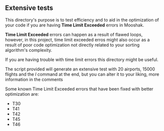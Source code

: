 ## Extensive tests

This directory's purpose is to test efficiency and to aid in the optimization of your code if you are having **Time Limit Exceeded**
errors in Mooshak.

**Time Limit Exceeded** errors can happen as a result of flawed loops, however, in this project, time limit exceeded erros might also 
occur as a result of poor code optimization not directly related to your sorting algorithm's complexity.

If you are having trouble with time limit errors this directory might be useful.

The script provided will generate an extensive test with 20 airports, 15000 flights and the *l* command at the end, 
but you can alter it to your liking, more information in the comments

Some known Time Limit Exceeded errors that have been fixed with better optimization are:
- T30
- T41 
- T42 
- T45
- T46
